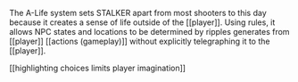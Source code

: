 The A-Life system sets STALKER apart from most shooters to this day because it creates a sense of life outside of the [[player]]. Using rules, it allows NPC states and locations to be determined by ripples generates from [[player]] [[actions (gameplay)]] without explicitly telegraphing it to the [[player]]. 

[[highlighting choices limits  player imagination]]